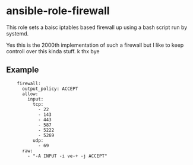 # ansible-role-firewall

This role sets a baisc iptables based firewall up using a bash script run by systemd.

Yes this is the 2000th implementation of such a firewall but I like to keep controll over this kinda stuff. k thx bye

## Example
```
    firewall:
      output_policy: ACCEPT
      allow:
        input:
          tcp:
            - 22
            - 143
            - 443
            - 587
            - 5222
            - 5269
          udp:
            - 69
      raw:
        - "-A INPUT -i ve-+ -j ACCEPT"
```
